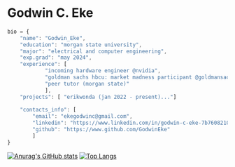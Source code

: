 # Godwin C. Eke

```javascript
bio = {
	"name": "Godwin_Eke",
	"education": "morgan state university",
	"major": "electrical and computer engineering",
	"exp.grad": "may 2024",
	"experience": [
			"incoming hardware engineer @nvidia",
			"goldman sachs hbcu: market madness participant @goldmansachs",
			"peer tutor (morgan state)"
			],
	"projects": [ "erikwonda (jan 2022 - present)..."]
	
	"contacts_info": [
		"email": "ekegodwinc@gmail.com",
		"linkedin": "https://www.linkedin.com/in/godwin-c-eke-7b7608210",
		"github": "https://www.github.com/GodwinEke"
		]
}
```

[![Anurag's GitHub stats](https://github-readme-stats.vercel.app/api?username=GodwinEke&show_icons=true&theme=radical)](https://github.com/anuraghazra/github-readme-stats)
[![Top Langs](https://github-readme-stats.vercel.app/api/top-langs/?username=GodwinEke)](https://github.com/anuraghazra/github-readme-stats)
